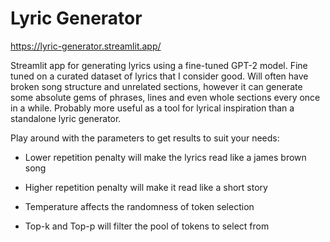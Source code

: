 # Lyric Generator

https://lyric-generator.streamlit.app/

Streamlit app for generating lyrics using a fine-tuned GPT-2 model. Fine tuned on a curated dataset of lyrics that I consider good. Will often have broken song structure and unrelated sections, however it can generate some absolute gems of phrases, lines and even whole sections every once in a while. Probably more useful as a tool for lyrical inspiration than a standalone lyric generator. 

Play around with the parameters to get results to suit your needs:

- Lower repetition penalty will make the lyrics read like a james brown song

- Higher repetition penalty will make it read like a short story

- Temperature affects the randomness of token selection

- Top-k and Top-p will filter the pool of tokens to select from

